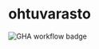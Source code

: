 # ohtuvarasto

![GHA workflow badge](https://github.com/labyrine/ohtuvarasto/workflows/CI/badge.svg)
